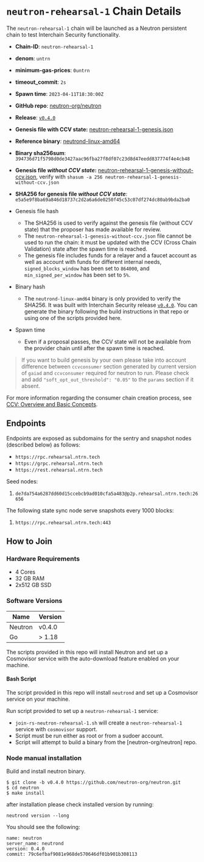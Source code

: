 
# `neutron-rehearsal-1` Chain Details

The `neutron-rehearsal-1` chain will be launched as a Neutron persistent chain to test Interchain Security functionality.

* **Chain-ID**: `neutron-rehearsal-1`
* **denom**: `untrn`
* **minimum-gas-prices**: `0untrn`
* **timeout_commit**: `2s`
* **Spawn time**: `2023-04-11T18:30:00Z`
* **GitHub repo**: [neutron-org/neutron](https://github.com/neutron-org/neutron.git)
* **Release**: [`v0.4.0`](https://github.com/neutron-org/neutron/releases/tag/v0.4.0)
* **Genesis file with CCV state:** [neutron-rehearsal-1-genesis.json](neutron-rehearsal-1-genesis.json)

* **Reference binary**: [neutrond-linux-amd64](./neutrond-linux-amd64)
* **Binary sha256sum**: `394736d71f5798d0de3427aac96fba27f8df07c23d8d47eedd837774f4e4cb48`
* **Genesis file _without CCV state_:** [neutron-rehearsal-1-genesis-without-ccv.json](neutron-rehearsal-1-genesis-without-ccv.json), verify with `shasum -a 256 neutron-rehearsal-1-genesis-without-ccv.json`
* **SHA256 for genesis file _without CCV state_**: `e5a5e9f8ba69a846d18737c2d2a6a6de0250f45c53c07df274dc80ab9bda2ba0`


* Genesis file hash
  * The SHA256 is used to verify against the genesis file (without CCV state) that the proposer has made available for review.
  * The `neutron-rehearsal-1-genesis-without-ccv.json` file cannot be used to run the chain: it must be updated with the CCV (Cross Chain Validation) state after the spawn time is reached.
  * The genesis file includes funds for a relayer and a faucet account as well as account with funds for different internal needs, `signed_blocks_window` has been set to `864000`, and `min_signed_per_window` has been set to `5%`.
* Binary hash
  * The `neutrond-linux-amd64` binary is only provided to verify the SHA256. It was built with Interchain Security release [`v0.4.0`](https://github.com/neutron-org/neutron/releases/tag/v0.4.0). You can generate the binary following the build instructions in that repo or using one of the scripts provided here.
* Spawn time
  * Even if a proposal passes, the CCV state will not be available from the provider chain until after the spawn time is reached.

> If you want to build genesis by your own please take into account difference between `ccvconsumer` section generated by current version of `gaiad` and `ccvconsumer` required for neutron to run. Please check and add `"soft_opt_out_threshold": "0.05"` to the `params` section if it absent.

For more information regarding the consumer chain creation process, see [CCV: Overview and Basic Concepts](https://github.com/cosmos/ibc/blob/main/spec/app/ics-028-cross-chain-validation/overview_and_basic_concepts.md).

## Endpoints

Endpoints are exposed as subdomains for the sentry and snapshot nodes (described below) as follows:

* `https://rpc.rehearsal.ntrn.tech`
* `https://grpc.rehearsal.ntrn.tech`
* `https://rest.rehearsal.ntrn.tech`

Seed nodes:

1. `de7da754a6287dd60d15ccebcb9ad010cfa5a483@p2p.rehearsal.ntrn.tech:26656`

The following state sync node serve snapshots every 1000 blocks:

1. `https://rpc.rehearsal.ntrn.tech:443`

## How to Join

### Hardware Requirements

* 4 Cores
* 32 GB RAM
* 2x512 GB SSD

### Software Versions

| Name               | Version  |
|--------------------|----------|
| Neutron            | v0.4.0   |
| Go                 | > 1.18   |

The scripts provided in this repo will install Neutron and set up a Cosmovisor service with the auto-download feature enabled on your machine.

#### Bash Script

The script provided in this repo will install `neutrond` and set up a Cosmovisor service on your machine. 

Run script provided to set up a `neutron-rehearsal-1` service:
* `join-rs-neutron-rehearsal-1.sh` will create a `neutron-rehearsal-1` service with `cosmovisor` support.
* Script must be run either as root or from a sudoer account.
* Script will attempt to build a binary from the [neutron-org/neutron] repo.

### Node manual installation

Build and install neutron binary. 

```
$ git clone -b v0.4.0 https://github.com/neutron-org/neutron.git
$ cd neutron
$ make install
```

after installation please check installed version by running:

`neutrond version --long`

You should see the following:
```
name: neutron
server_name: neutrond
version: 0.4.0
commit: 79c6efbaf9081e968de570646df01b901b308113

``` 

